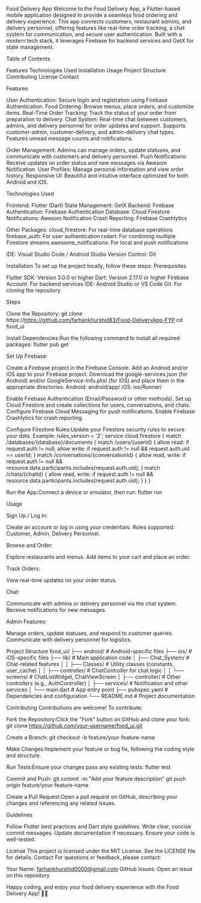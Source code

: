 Food Delivery App
Welcome to the Food Delivery App, a Flutter-based mobile application designed to provide a seamless food ordering and delivery experience. This app connects customers, restaurant admins, and delivery personnel, offering features like real-time order tracking, a chat system for communication, and secure user authentication. Built with a modern tech stack, it leverages Firebase for backend services and GetX for state management.





Table of Contents

Features
Technologies Used
Installation
Usage
Project Structure
Contributing
License
Contact








Features

User Authentication: Secure login and registration using Firebase Authentication.
Food Ordering: Browse menus, place orders, and customize items.
Real-Time Order Tracking: Track the status of your order from preparation to delivery.
Chat System: Real-time chat between customers, admins, and delivery personnel for order updates and support.
Supports customer-admin, customer-delivery, and admin-delivery chat types.
Features unread message counts and  notifications.


Order Management: Admins can manage orders, update statuses, and communicate with customers and delivery personnel.
Push Notifications: Receive updates on order status and new messages via Awesom Notification.
User Profiles: Manage personal information and view order history.
Responsive UI: Beautiful and intuitive interface optimized for both Android and iOS.







Technologies Used

Frontend: Flutter (Dart)
State Management: GetX
Backend: Firebase
Authentication: Firebase Authentication
Database: Cloud Firestore
Notifications:  Awesom Notification
Crash Reporting: Firebase Crashlytics





Other Packages:
cloud_firestore: For real-time database operations
firebase_auth: For user authentication
rxdart: For combining multiple Firestore streams
awesome_notifications: For local and push notifications


IDE: Visual Studio Code / Android Studio
Version Control: Git

Installation
To set up the project locally, follow these steps:
Prerequisites





Flutter SDK: Version 3.0.0 or higher
Dart: Version 2.17.0 or higher
Firebase Account: For backend services
IDE: Android Studio or VS Code
Git: For cloning the repository







Steps

Clone the Repository:
git clone https://https://github.com/farhankhurshid83/Food-DeliveryApp-FYP
cd food_ui


Install Dependencies:Run the following command to install all required packages:
flutter pub get


Set Up Firebase:

Create a Firebase project in the Firebase Console.
Add an Android and/or iOS app to your Firebase project.
Download the google-services.json (for Android) and/or GoogleService-Info.plist (for iOS) and place them in the appropriate directories:
Android: android/app/
iOS: ios/Runner/


Enable Firebase Authentication (Email/Password or other methods).
Set up Cloud Firestore and create collections for users, conversations, and chats.
Configure Firebase Cloud Messaging for push notifications.
Enable Firebase Crashlytics for crash reporting.


Configure Firestore Rules:Update your Firestore security rules to secure your data. Example:
rules_version = '2';
service cloud.firestore {
  match /databases/{database}/documents {
    match /users/{userId} {
      allow read: if request.auth != null;
      allow write: if request.auth != null && request.auth.uid == userId;
    }
    match /conversations/{conversationId} {
      allow read, write: if request.auth != null && resource.data.participants.includes(request.auth.uid);
    }
    match /chats/{chatId} {
      allow read, write: if request.auth != null && resource.data.participants.includes(request.auth.uid);
    }
  }
}


Run the App:Connect a device or emulator, then run:
flutter run



Usage

Sign Up / Log In:

Create an account or log in using your credentials.
Roles supported: Customer, Admin, Delivery Personnel.


Browse and Order:

Explore restaurants and menus.
Add items to your cart and place an order.


Track Orders:

View real-time updates on your order status.


Chat:

Communicate with admins or delivery personnel via the chat system.
Receive notifications for new messages.


Admin Features:

Manage orders, update statuses, and respond to customer queries.
Communicate with delivery personnel for logistics.



Project Structure
food_ui/
├── android/                 # Android-specific files
├── ios/                     # iOS-specific files
├── lib/                     # Main application code
│   ├── Chat_System/         # Chat-related features
│   │   ├── Classes/         # Utility classes (constants, user_cache)
│   │   ├── controller/      # ChatController for chat logic
│   │   └── screens/         # ChatListWidget, ChatViewScreen
│   ├── controller/          # Other controllers (e.g., AuthController)
│   ├── services/            # Notification and other services
│   └── main.dart            # App entry point
├── pubspec.yaml             # Dependencies and configuration
└── README.md                # Project documentation

Contributing
Contributions are welcome! To contribute:

Fork the Repository:Click the "Fork" button on GitHub and clone your fork:
git clone https://github.com/your-username/food_ui.git


Create a Branch:
git checkout -b feature/your-feature-name


Make Changes:Implement your feature or bug fix, following the coding style and structure.

Run Tests:Ensure your changes pass any existing tests:
flutter test


Commit and Push:
git commit -m "Add your feature description"
git push origin feature/your-feature-name


Create a Pull Request:Open a pull request on GitHub, describing your changes and referencing any related issues.


Guidelines

Follow Flutter best practices and Dart style guidelines.
Write clear, concise commit messages.
Update documentation if necessary.
Ensure your code is well-tested.

License
This project is licensed under the MIT License. See the LICENSE file for details.
Contact
For questions or feedback, please contact:

Your Name: farhankhurshid0000@gmail.com
GitHub Issues: Open an issue on this repository


Happy coding, and enjoy your food delivery experience with the Food Delivery App! 🍔🚀

 
